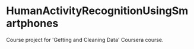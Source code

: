 # HumanActivityRecognitionUsingSmartphones
Course project for 'Getting and Cleaning Data' Coursera course.
